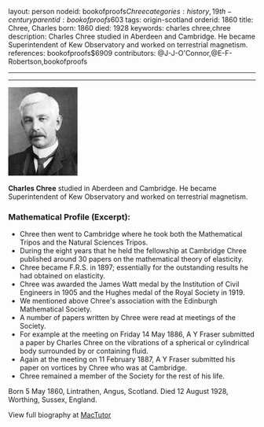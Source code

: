 layout: person
nodeid: bookofproofs$Chree
categories: history,19th-century
parentid: bookofproofs$603
tags: origin-scotland
orderid: 1860
title: Chree, Charles
born: 1860
died: 1928
keywords: charles chree,chree
description: Charles Chree studied in Aberdeen and Cambridge. He became Superintendent of Kew Observatory and worked on terrestrial magnetism.
references: bookofproofs$6909
contributors: @J-J-O'Connor,@E-F-Robertson,bookofproofs

---



---

![Chree.jpg](https://github.com/bookofproofs/bookofproofs.github.io/blob/main/_sources/_assets/images/portraits/Chree.jpg?raw=true)

**Charles Chree** studied in Aberdeen and Cambridge. He became Superintendent of Kew Observatory and worked on terrestrial magnetism.

### Mathematical Profile (Excerpt):
* Chree then went to Cambridge where he took both the Mathematical Tripos and the Natural Sciences Tripos.
* During the eight years that he held the fellowship at Cambridge Chree published around 30 papers on the mathematical theory of elasticity.
* Chree became F.R.S. in 1897; essentially for the outstanding results he had obtained on elasticity.
* Chree was awarded the James Watt medal by the Institution of Civil Engineers in 1905 and the Hughes medal of the Royal Society in 1919.
* We mentioned above Chree's association with the Edinburgh Mathematical Society.
* A number of papers written by Chree were read at meetings of the Society.
* For example at the meeting on Friday 14 May 1886, A Y Fraser submitted a paper by Charles Chree on the vibrations of a spherical or cylindrical body surrounded by or containing fluid.
* Again at the meeting on 11 February 1887, A Y Fraser submitted his paper on vortices by Chree who was at Cambridge.
* Chree remained a member of the Society for the rest of his life.

Born 5 May 1860, Lintrathen, Angus, Scotland. Died 12 August 1928, Worthing, Sussex, England.

View full biography at [MacTutor](https://mathshistory.st-andrews.ac.uk/Biographies/Chree/)
